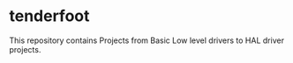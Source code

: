 # tenderfoot
This repository contains Projects from Basic Low level drivers to HAL driver projects. 

